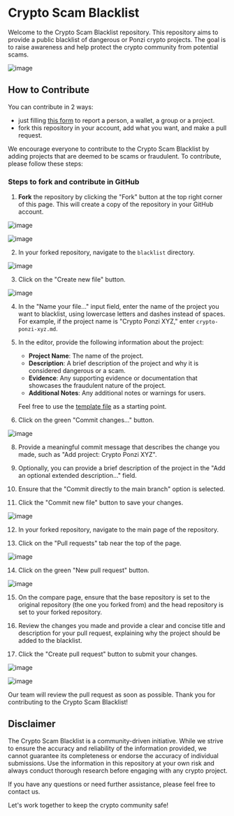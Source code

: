 # Crypto Scam Blacklist

Welcome to the Crypto Scam Blacklist repository. This repository aims to provide a public blacklist of dangerous or Ponzi crypto projects. The goal is to raise awareness and help protect the crypto community from potential scams.

![image](https://github.com/Decripto-org/crypto-scam-blacklist/assets/134168296/5d86773c-02b2-457d-9b30-abfa18683714)

## How to Contribute

You can contribute in 2 ways:

- just filling [this form](https://airtable.com/shrJ0d1vi1J2ZqMdH) to report a person, a wallet, a group or a project.
- fork this repository in your account, add what you want, and make a pull request.

We encourage everyone to contribute to the Crypto Scam Blacklist by adding projects that are deemed to be scams or fraudulent. To contribute, please follow these steps:

### Steps to fork and contribute in GitHub

1. **Fork** the repository by clicking the "Fork" button at the top right corner of this page. This will create a copy of the repository in your GitHub account.

![image](https://github.com/Decripto-org/crypto-scam-blacklist/assets/134168296/7995c0d1-b782-4db2-aa38-538ba6a303ff)

![image](https://github.com/Decripto-org/crypto-scam-blacklist/assets/134168296/b38bd4aa-a9c7-4362-9e4c-4edf356befe5)

2. In your forked repository, navigate to the `blacklist` directory.

![image](https://github.com/Decripto-org/crypto-scam-blacklist/assets/134168296/23faeeab-b87d-4bdc-9f02-a5469318c0b8)

3. Click on the "Create new file" button.

![image](https://github.com/Decripto-org/crypto-scam-blacklist/assets/134168296/2639a8e4-b0a1-4f37-91a2-de51b3388023)

4. In the "Name your file..." input field, enter the name of the project you want to blacklist, using lowercase letters and dashes instead of spaces. For example, if the project name is "Crypto Ponzi XYZ," enter `crypto-ponzi-xyz.md`.

5. In the editor, provide the following information about the project:

   - **Project Name**: The name of the project.
   - **Description**: A brief description of the project and why it is considered dangerous or a scam.
   - **Evidence**: Any supporting evidence or documentation that showcases the fraudulent nature of the project.
   - **Additional Notes**: Any additional notes or warnings for users.

   Feel free to use the [template file](./template.md) as a starting point.

7. Click on the green "Commit changes..." button.

![image](https://github.com/Decripto-org/crypto-scam-blacklist/assets/134168296/4da98a20-7e68-4b46-8f83-377929d5c9d3)

8. Provide a meaningful commit message that describes the change you made, such as "Add project: Crypto Ponzi XYZ".

9. Optionally, you can provide a brief description of the project in the "Add an optional extended description..." field.

10. Ensure that the "Commit directly to the main branch" option is selected.

11. Click the "Commit new file" button to save your changes.

![image](https://github.com/Decripto-org/crypto-scam-blacklist/assets/134168296/9cf5d720-fce7-46b3-ace0-5e7856b70fb0)

12. In your forked repository, navigate to the main page of the repository.

13. Click on the "Pull requests" tab near the top of the page.

![image](https://github.com/Decripto-org/crypto-scam-blacklist/assets/134168296/231c5761-dd82-4531-b58f-fd9e3df5050c)

14. Click on the green "New pull request" button.

![image](https://github.com/Decripto-org/crypto-scam-blacklist/assets/134168296/2dbccb22-933e-4c69-9ad7-76e819153af4)

15. On the compare page, ensure that the base repository is set to the original repository (the one you forked from) and the head repository is set to your forked repository.

16. Review the changes you made and provide a clear and concise title and description for your pull request, explaining why the project should be added to the blacklist.

17. Click the "Create pull request" button to submit your changes.

![image](https://github.com/Decripto-org/crypto-scam-blacklist/assets/134168296/02bfa970-fbf0-43ef-acf6-c03f097231cd)

![image](https://github.com/Decripto-org/crypto-scam-blacklist/assets/134168296/1b195ee4-3286-4859-862c-f107affd0efd)

Our team will review the pull request as soon as possible. Thank you for contributing to the Crypto Scam Blacklist!

## Disclaimer

The Crypto Scam Blacklist is a community-driven initiative. While we strive to ensure the accuracy and reliability of the information provided, we cannot guarantee its completeness or endorse the accuracy of individual submissions. Use the information in this repository at your own risk and always conduct thorough research before engaging with any crypto project.

If you have any questions or need further assistance, please feel free to contact us.

Let's work together to keep the crypto community safe!

